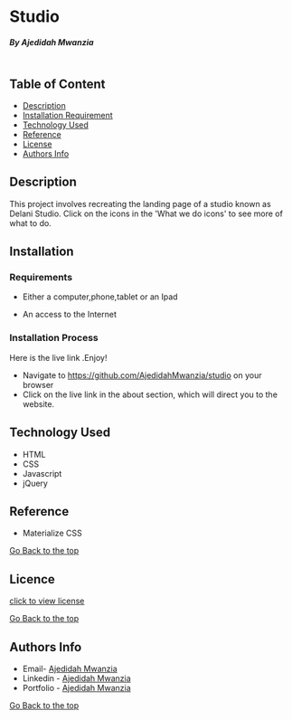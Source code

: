 # Studio


##### By Ajedidah Mwanzia 


<img src="">


## Table of Content

+ [Description](#description)
+ [Installation Requirement](#Installation)
+ [Technology Used](#technology-used)
+ [Reference](#reference)
+ [License](#license)
+ [Authors Info](#author-Info)

## Description
<p>This project involves recreating the landing page of a studio known as Delani Studio. Click on the icons in the 'What we do icons' to see more of what to do.</p> 


## Installation

### Requirements

* Either a computer,phone,tablet or an Ipad

* An access to the Internet

### Installation Process
Here is the live link .Enjoy! 
* Navigate to https://github.com/AjedidahMwanzia/studio on your browser
* Click on the live link in the about section, which will direct you to the website.

## Technology Used
* HTML 
* CSS 
* Javascript
* jQuery

## Reference
* Materialize CSS

[Go Back to the top](#Studio)

## Licence

[click to view license](LICENSE)

[Go Back to the top](#Studio)

## Authors Info

-   Email- [Ajedidah Mwanzia](mailto:ajedidah.mwanzia@student.moringaschool.com)
-   Linkedin - [Ajedidah Mwanzia](https://www.linkedin.com/in/ajedidah-mwanzia/)
-   Portfolio - [Ajedidah Mwanzia](https://ajedidahmwanzia.github.io/portfolio/)


[Go Back to the top](#Studio )